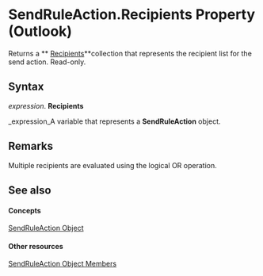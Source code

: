 
# SendRuleAction.Recipients Property (Outlook)

Returns a  ** [Recipients](774f56b7-4de8-9584-60cd-4fbf361f4c85.md)**collection that represents the recipient list for the send action. Read-only.


## Syntax

 _expression_. **Recipients**

 _expression_A variable that represents a  **SendRuleAction** object.


## Remarks

Multiple recipients are evaluated using the logical OR operation.


## See also


#### Concepts


 [SendRuleAction Object](4ea8f519-8bb3-b0bf-9742-8a492e7ffff7.md)
#### Other resources


 [SendRuleAction Object Members](ccc00852-8656-56c9-f438-d228b1102d88.md)
